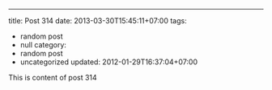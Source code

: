 ---
title: Post 314
date: 2013-03-30T15:45:11+07:00
tags:
  - random post
  - null
category:
  - random post
  - uncategorized
updated: 2012-01-29T16:37:04+07:00

This is content of post 314